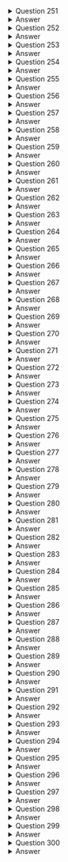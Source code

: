 <details>
  <summary>Question 251</summary>

An Amazon EC2 instance is located in a private subnet in a new VPC. This subnet does not have outbound internet access, but the EC2 instance needs the ability to download monthly security updates from an outside vendor. What should a solutions architect do to meet these requirements?

- [ ] A. Create an internet gateway, and attach it to the VPC. Configure the private subnet route table to use the internet gateway as the default route.
- [ ] B. Create a NAT gateway, and place it in a public subnet. Configure the private subnet route table to use the NAT gateway as the default route.
- [ ] C. Create a NAT instance, and place it in the same subnet where the EC2 instance is located. Configure the private subnet route table to use the NAT instance as the default route.
- [ ] D. Create an internet gateway, and attach it to the VPC. Create a NAT instance, and place it in the same subnet where the EC2 instance is located. Configure the private subnet route table to use the internet gateway as the default route.
   
</details>

<details>
  <summary>Answer</summary>

- [ ] B. Create a NAT gateway, and place it in a public subnet. Configure the private subnet route table to use the NAT gateway as the default route.
   
Why these are the correct answers:

B. Create a NAT gateway, and place it in a public subnet. Configure the private subnet route table to use the NAT gateway as the default route.

- [ ] A NAT gateway in a public subnet allows instances in private subnets to access the internet.
- [ ] The private subnet's route table directs outbound traffic to the NAT gateway.
- [ ] This solution enables the EC2 instance to download updates securely.
   
<hr> Why are the other answers wrong? <hr>

- [ ] A. An internet gateway allows public subnets to access the internet, but not private subnets.
- [ ] C. A NAT instance requires more management than a NAT gateway. Placing it in the same subnet is incorrect.
- [ ] D. Combining an internet gateway and a NAT instance is unnecessary and incorrect.

Therefore, Option B is the correct solution.

</details>
<details>
  <summary>Question 252</summary>

A solutions architect needs to design a system to store client case files. The files are core company assets and are important. The number of files will grow over time. The files must be simultaneously accessible from multiple application servers that run on Amazon EC2 instances. The solution must have built-in redundancy. Which solution meets these requirements?

- [ ] A. Amazon Elastic File System (Amazon EFS)
- [ ] B. Amazon Elastic Block Store (Amazon EBS)
- [ ] C. Amazon S3 Glacier Deep Archive
- [ ] D. AWS Backup
   
</details>

<details>
  <summary>Answer</summary>

- [ ] A. Amazon Elastic File System (Amazon EFS)
   
Why these are the correct answers:

A. Amazon Elastic File System (Amazon EFS)

- [ ] Amazon EFS provides scalable file storage for use with EC2 instances.
- [ ] It supports concurrent access from multiple EC2 instances.
- [ ] EFS is designed with built-in redundancy and scalability.
   
<hr> Why are the other answers wrong? <hr>

- [ ] B. Amazon EBS is block storage and can only be attached to a single EC2 instance at a time.
- [ ] C. Amazon S3 Glacier Deep Archive is for long-term archival, not concurrent access.
- [ ] D. AWS Backup is for backup and recovery, not for providing shared file storage.

Therefore, Option A is the correct solution.

</details>

<details>
  <summary>Question 253</summary>

A solutions architect has created two IAM policies: Policy1 and Policy2. Both policies are attached to an IAM group.

![image](https://github.com/user-attachments/assets/33793b35-856c-4f09-be2a-7c4df3846bb2)

A cloud engineer is added as an IAM user to the IAM group. Which action will the cloud engineer be able to perform?

- [ ] A. Deleting IAM users
- [ ] B. Deleting directories
- [ ] C. Deleting Amazon EC2 instances
- [ ] D. Deleting logs from Amazon CloudWatch Logs
   
</details>

<details>
  <summary>Answer</summary>

- [ ] C. Deleting Amazon EC2 instances
   
Why these are the correct answers:

C. Deleting Amazon EC2 instances

- [ ] Policy 1 allows all EC2 actions.
- [ ] Policy 2 denies "ds:Delete\*" actions.
- [ ] Deny statements override allow statements, but the cloud engineer is still allowed to delete EC2 instances.

<hr> Why are the other answers wrong? <hr>

- [ ] A. The engineer can't delete IAM users because it's not in Policy 1.
- [ ] B. "ds:Delete\*" denies deleting directories.
- [ ] D. "logs:Get\*" and "logs:Describe\*" do not allow deleting logs.

Therefore, Option C is the correct answer.

</details>

<details>
  <summary>Question 254</summary>

A company is reviewing a recent migration of a three-tier application to a VPC. The security team discovers that the principle of least privilege is not being applied to Amazon EC2 security group ingress and egress rules between the application tiers. What should a solutions architect do to correct this issue?

- [ ] A. Create security group rules using the instance ID as the source or destination.
- [ ] B. Create security group rules using the security group ID as the source or destination.
- [ ] C. Create security group rules using the VPC CIDR blocks as the source or destination.
- [ ] D. Create security group rules using the subnet CIDR blocks as the source or destination.
   
</details>

<details>
  <summary>Answer</summary>

- [ ] B. Create security group rules using the security group ID as the source or destination.
   
Why these are the correct answers:

B. Create security group rules using the security group ID as the source or destination.

- [ ] Security groups can reference other security groups, applying least privilege.
- [ ] This allows traffic only from instances in the specified security group.
   
<hr> Why are the other answers wrong? <hr>

- [ ] A. Instance IDs are dynamic and not practical for security group rules.
- [ ] C. VPC CIDR blocks are too broad and violate least privilege.
- [ ] D. Subnet CIDR blocks are also too broad for tier-level security.

Therefore, Option B is the correct solution.

</details>
<details>
  <summary>Question 255</summary>

A company has an ecommerce checkout workflow that writes an order to a database and calls a service to process the payment. Users are experiencing timeouts during the checkout process. When users resubmit the checkout form, multiple unique orders are created for the same desired transaction. How should a solutions architect refactor this workflow to prevent the creation of multiple orders?

- [ ] A. Configure the web application to send an order message to Amazon Kinesis Data Firehose. Set the payment service to retrieve the message from Kinesis Data Firehose and process the order.
- [ ] B. Create a rule in AWS CloudTrail to invoke an AWS Lambda function based on the logged application path request. Use Lambda to query the database, call the payment service, and pass in the order information.
- [ ] C. Store the order in the database. Send a message that includes the order number to Amazon Simple Notification Service (Amazon SNS). Set the payment service to poll Amazon SNS, retrieve the message, and process the order.
- [ ] D. Store the order in the database. Send a message that includes the order number to an Amazon Simple Queue Service (Amazon SQS) FIFO queue. Set the payment service to retrieve the message and process the order. Delete the message from the queue.
   
</details>

<details>
  <summary>Answer</summary>

- [ ] D. Store the order in the database. Send a message that includes the order number to an Amazon Simple Queue Service (Amazon SQS) FIFO queue. Set the payment service to retrieve the message and process the order. Delete the message from the queue.
   
Why these are the correct answers:

D. Store the order in the database. Send a message that includes the order number to an Amazon Simple Queue Service (Amazon SQS) FIFO queue. Set the payment service to retrieve the message and process the order. Delete the message from the queue.

- [ ] SQS FIFO queues ensure messages are processed exactly once and in order.
- [ ] This prevents duplicate order creation by processing each order only once.
   
<hr> Why are the other answers wrong? <hr>

- [ ] A. Kinesis Data Firehose is for streaming data to destinations, not for ensuring single processing.
- [ ] B. CloudTrail is for API call logging, not for workflow management.
- [ ] C. SNS is for pub/sub, not for ensuring single processing of messages.

Therefore, Option D is the correct solution.

</details>
<details>
  <summary>Question 256</summary>

A solutions architect is implementing a document review application using an Amazon S3 bucket for storage. The solution must prevent accidental deletion of the documents and ensure that all versions of the documents are available. Users must be able to download, modify, and upload documents. Which combination of actions should be taken to meet these requirements? (Choose two.)

- [ ] A. Enable a read-only bucket ACL.
- [ ] B. Enable versioning on the bucket.
- [ ] C. Attach an IAM policy to the bucket.
- [ ] D. Enable MFA Delete on the bucket.
- [ ] E. Encrypt the bucket using AWS KMS.
   
</details>

<details>
  <summary>Answer</summary>

- [ ] B. Enable versioning on the bucket.
- [ ] D. Enable MFA Delete on the bucket.
   
Why these are the correct answers:

B. Enable versioning on the bucket.

- [ ] Versioning keeps multiple versions of an object, preventing data loss from overwrites or deletions.
   
D. Enable MFA Delete on the bucket.

- [ ] MFA Delete requires multi-factor authentication for deletion, preventing accidental deletes.
   
<hr> Why are the other answers wrong? <hr>

- [ ] A. Read-only ACL prevents users from modifying and uploading documents.
- [ ] C. IAM policies control access but do not prevent accidental deletion.
- [ ] E. Encryption secures data but does not prevent deletion.

Therefore, options B and D are the correct solutions.

</details>
<details>
  <summary>Question 257</summary>

A company is building a solution that will report Amazon EC2 Auto Scaling events across all the applications in an AWS account. The company needs to use a serverless solution to store the EC2 Auto Scaling status data in Amazon S3. The company then will use the data in Amazon S3 to provide near-real-time updates in a dashboard. The solution must not affect the speed of EC2 instance launches. How should the company move the data to Amazon S3 to meet these requirements?

- [ ] A. Use an Amazon CloudWatch metric stream to send the EC2 Auto Scaling status data to Amazon Kinesis Data Firehose. Store the data in Amazon S3.
- [ ] B. Launch an Amazon EMR cluster to collect the EC2 Auto Scaling status data and send the data to Amazon Kinesis Data Firehose. Store the data in Amazon S3.
- [ ] C. Create an Amazon EventBridge rule to invoke an AWS Lambda function on a schedule. Configure the Lambda function to send the EC2 Auto Scaling status data directly to Amazon S3.
- [ ] D. Use a bootstrap script during the launch of an EC2 instance to install Amazon Kinesis Agent. Configure Kinesis Agent to collect the EC2 Auto Scaling status data and send the data to Amazon Kinesis Data Firehose. Store the data in Amazon S3.
   
</details>

<details>
  <summary>Answer</summary>

- [ ] A. Use an Amazon CloudWatch metric stream to send the EC2 Auto Scaling status data to Amazon Kinesis Data Firehose. Store the data in Amazon S3.
   
Why these are the correct answers:

A. Use an Amazon CloudWatch metric stream to send the EC2 Auto Scaling status data to Amazon Kinesis Data Firehose. Store the data in Amazon S3.

- [ ] CloudWatch metric streams send data in near-real-time without affecting EC2 instance launches.
- [ ] Kinesis Data Firehose efficiently delivers data to S3.
- [ ] This is a serverless solution.
   
<hr> Why are the other answers wrong? <hr>

- [ ] B. Launching an EMR cluster is not serverless and adds overhead.
- [ ] C. Lambda on a schedule is not real-time.
- [ ] D. Bootstrap scripts add overhead to EC2 launches.

Therefore, Option A is the correct solution.

</details>
<details>
  <summary>Question 258</summary>

A company has an application that places hundreds of .csv files into an Amazon S3 bucket every hour. The files are 1 GB in size. Each time a file is uploaded, the company needs to convert the file to Apache Parquet format and place the output file into an S3 bucket. Which solution will meet these requirements with the LEAST operational overhead?

- [ ] A. Create an AWS Lambda function to download the .csv files, convert the files to Parquet format, and place the output files in an S3 bucket. Invoke the Lambda function for each S3 PUT event.
- [ ] B. Create an Apache Spark job to read the .csv files, convert the files to Parquet format, and place the output files in an S3 bucket. Create an AWS Lambda function for each S3 PUT event to invoke the Spark job.
- [ ] C. Create an AWS Glue table and an AWS Glue crawler for the S3 bucket where the application places the .csv files. Schedule an AWS Lambda function to periodically use Amazon Athena to query the AWS Glue table, convert the query results into Parquet format, and place the output files into an S3 bucket.
- [ ] D. Create an AWS Glue extract, transform, and load (ETL) job to convert the .csv files to Parquet format and place the output files into an S3 bucket. Create an AWS Lambda function for each S3 PUT event to invoke the ETL job.
   
</details>

<details>
  <summary>Answer</summary>

- [ ] D. Create an AWS Glue extract, transform, and load (ETL) job to convert the .csv files to Parquet format and place the output files into an S3 bucket. Create an AWS Lambda function for each S3 PUT event to invoke the ETL job.
   
Why these are the correct answers:

D. Create an AWS Glue extract, transform, and load (ETL) job to convert the .csv files to Parquet format and place the output files into an S3 bucket. Create an AWS Lambda function for each S3 PUT event to invoke the ETL job.

- [ ] AWS Glue ETL jobs are designed for data transformation.
- [ ] Lambda functions can trigger the ETL job on S3 PUT events.
- [ ] This solution is efficient and managed.
   
<hr> Why are the other answers wrong? <hr>

- [ ] A. Lambda functions may have limitations with large files and complex transformations.
- [ ] B. Spark jobs require more setup and management.
- [ ] C. Athena is for querying, not efficient for ETL.

Therefore, Option D is the correct solution.

</details>
<details>
  <summary>Question 259</summary>

A company is implementing new data retention policies for all databases that run on Amazon RDS DB instances. The company must retain daily backups for a minimum period of 2 years. The backups must be consistent and restorable. Which solution should a solutions architect recommend to meet these requirements?

- [ ] A. Create a backup vault in AWS Backup to retain RDS backups. Create a new backup plan with a daily schedule and an expiration period of 2 years after creation. Assign the RDS DB instances to the backup plan.
- [ ] B. Configure a backup window for the RDS DB instances for daily snapshots. Assign a snapshot retention policy of 2 years to each RDS DB instance. Use Amazon Data Lifecycle Manager (Amazon DLM) to schedule snapshot deletions.
- [ ] C. Configure database transaction logs to be automatically backed up to Amazon CloudWatch Logs with an expiration period of 2 years.
- [ ] D. Configure an AWS Database Migration Service (AWS DMS) replication task. Deploy a replication instance, and configure a change data capture (CDC) task to stream database changes to Amazon S3 as the target. Configure S3 Lifecycle policies to delete the snapshots after 2 years.
   
</details>

<details>
  <summary>Answer</summary>

- [ ] A. Create a backup vault in AWS Backup to retain RDS backups. Create a new backup plan with a daily schedule and an expiration period of 2 years after creation. Assign the RDS DB instances to the backup plan.
   
Why these are the correct answers:

A. Create a backup vault in AWS Backup to retain RDS backups. Create a new backup plan with a daily schedule and an expiration period of 2 years after creation. Assign the RDS DB instances to the backup plan.

- [ ] AWS Backup centrally manages backups.
- [ ] Backup plans automate backup schedules and retention.
- [ ] This solution meets the requirements for consistent and restorable backups.
   
<hr> Why are the other answers wrong? <hr>

- [ ] B. RDS snapshots are point-in-time and not as flexible as AWS Backup. DLM is for EBS volumes, not RDS.
- [ ] C. CloudWatch Logs are for log data, not database backups.
- [ ] D. DMS is for database migration, not backups.

Therefore, Option A is the correct solution.

</details>
<details>
  <summary>Question 260</summary>

A company's compliance team needs to move its file shares to AWS. The shares run on a Windows Server SMB file share. A self-managed on-premises Active Directory controls access to the files and folders. The company wants to use Amazon FSx for Windows File Server as part of the solution. The company must ensure that the on-premises Active Directory groups restrict access to the FSx for Windows File Server SMB compliance shares, folders, and files after the move to AWS. The company has created an FSx for Windows File Server file system. Which solution will meet these requirements?

- [ ] A. Create an Active Directory Connector to connect to the Active Directory. Map the Active Directory groups to IAM groups to restrict access.
- [ ] B. Assign a tag with a Restrict tag key and a Compliance tag value. Map the Active Directory groups to IAM groups to restrict access.
- [ ] C. Create an IAM service-linked role that is linked directly to FSx for Windows File Server to restrict access.
- [ ] D. Join the file system to the Active Directory to restrict access.
   
</details>

<details>
  <summary>Answer</summary>

- [ ] D. Join the file system to the Active Directory to restrict access.
   
Why these are the correct answers:

D. Join the file system to the Active Directory to restrict access.

- [ ] Joining the file system to the Active Directory preserves existing permissions.
- [ ] This allows on-premises Active Directory groups to control access.
   
<hr> Why are the other answers wrong? <hr>

- [ ] A. AD Connector connects to AD but doesn't directly enforce permissions. Mapping to IAM groups is incorrect.
- [ ] B. Tags are for metadata, not access control. Mapping to IAM groups is incorrect.
- [ ] C. IAM service-linked roles are for AWS services to access other AWS services, not for Active Directory permissions.

Therefore, Option D is the correct solution.

</details>

<details>
  <summary>Question 261</summary>

A company recently announced the deployment of its retail website to a global audience. The website runs on multiple Amazon EC2 instances behind an Elastic Load Balancer. The instances run in an Auto Scaling group across multiple Availability Zones. The company wants to provide its customers with different versions of content based on the devices that the customers use to access the website. Which combination of actions should a solutions architect take to meet these requirements? (Choose two.)

- [ ] A. Configure Amazon CloudFront to cache multiple versions of the content.
- [ ] B. Configure a host header in a Network Load Balancer to forward traffic to different instances.
- [ ] C. Configure a Lambda@Edge function to send specific objects to users based on the User-Agent header.
- [ ] D. Configure AWS Global Accelerator. Forward requests to a Network Load Balancer (NLB). Configure the NLB to set up host-based routing to different EC2 instances.
- [ ] E. Configure AWS Global Accelerator. Forward requests to a Network Load Balancer (NLB). Configure the NLB to set up path-based routing to different EC2 instances.
   
</details>

<details>
  <summary>Answer</summary>

- [ ] A. Configure Amazon CloudFront to cache multiple versions of the content.
- [ ] C. Configure a Lambda@Edge function to send specific objects to users based on the User-Agent header.
   
Why these are the correct answers:

A. Configure Amazon CloudFront to cache multiple versions of the content.

- [ ] CloudFront can cache different versions of content.
   
C. Configure a Lambda@Edge function to send specific objects to users based on the User-Agent header.

- [ ] Lambda@Edge allows customization of content delivery based on headers like User-Agent.
   
<hr> Why are the other answers wrong? <hr>

- [ ] B. Network Load Balancers do not support host headers.
- [ ] D. Global Accelerator is for performance, not content versioning. NLBs don't support host-based routing.
- [ ] E. Global Accelerator is for performance, not content versioning. NLBs don't support path-based routing.

Therefore, options A and C are correct.

</details>
<details>
  <summary>Question 262</summary>

A company plans to use Amazon ElastiCache for its multi-tier web application. A solutions architect creates a Cache VPC for the ElastiCache cluster and an App VPC for the application's Amazon EC2 instances. Both VPCs are in the us-east-1 Region.

The solutions architect must implement a solution to provide the application's EC2 instances with access to the ElastiCache cluster. Which solution will meet these requirements MOST cost-effectively?

- [ ] A. Create a peering connection between the VPCs. Add a route table entry for the peering connection in both VPCs. Configure an inbound rule for the ElastiCache cluster's security group to allow inbound connection from the application's security group.
- [ ] B. Create a Transit VPC. Update the VPC route tables in the Cache VPC and the App VPC to route traffic through the Transit VPC. Configure an inbound rule for the ElastiCache cluster's security group to allow inbound connection from the application's security group.
- [ ] C. Create a peering connection between the VPCs. Add a route table entry for the peering connection in both VPCs. Configure an inbound rule for the peering connection's security group to allow inbound connection from the application's security group.
- [ ] D. Create a Transit VPC. Update the VPC route tables in the Cache VPC and the App VPC to route traffic through the Transit VPC. Configure an inbound rule for the Transit VPC's security group to allow inbound connection from the application's security group.
   
</details>

<details>
  <summary>Answer</summary>

- [ ] A. Create a peering connection between the VPCs. Add a route table entry for the peering connection in both VPCs. Configure an inbound rule for the ElastiCache cluster's security group to allow inbound connection from the application's security group.
   
Why these are the correct answers:

A. Create a peering connection between the VPCs. Add a route table entry for the peering connection in both VPCs. Configure an inbound rule for the ElastiCache cluster's security group to allow inbound connection from the application's security group.

- [ ] VPC peering is the simplest and most cost-effective way to connect two VPCs.
- [ ] Route table entries enable traffic flow.
- [ ] Security groups control access to ElastiCache.
   
<hr> Why are the other answers wrong? <hr>

- [ ] B. Transit VPC is more complex and expensive for only two VPCs.
- [ ] C. Security groups of ElastiCache, not peering, control access to ElastiCache.
- [ ] D. Transit VPC is more complex and expensive than peering.

Therefore, Option A is the correct solution.

</details>
<details>
  <summary>Question 263</summary>

A company is building an application that consists of several microservices. The company has decided to use container technologies to deploy its software on AWS. The company needs a solution that minimizes the amount of ongoing effort for maintenance and scaling. The company cannot manage additional infrastructure. Which combination of actions should a solutions architect take to meet these requirements? (Choose two.)

- [ ] A. Deploy an Amazon Elastic Container Service (Amazon ECS) cluster.
- [ ] B. Deploy the Kubernetes control plane on Amazon EC2 instances that span multiple Availability Zones.
- [ ] C. Deploy an Amazon Elastic Container Service (Amazon ECS) service with an Amazon EC2 launch type. Specify a desired task number level of greater than or equal to 2.
- [ ] D. Deploy an Amazon Elastic Container Service (Amazon ECS) service with a Fargate launch type. Specify a desired task number level of greater than or equal to 2.
- [ ] E. Deploy Kubernetes worker nodes on Amazon EC2 instances that span multiple Availability Zones. Create a deployment that specifies two or more replicas for each microservice.
   
</details>

<details>
  <summary>Answer</summary>

- [ ] A. Deploy an Amazon Elastic Container Service (Amazon ECS) cluster.
- [ ] D. Deploy an Amazon Elastic Container Service (Amazon ECS) service with a Fargate launch type. Specify a desired task number level of greater than or equal to 2.
   
Why these are the correct answers:

A. Deploy an Amazon Elastic Container Service (Amazon ECS) cluster.

- [ ] ECS is a managed container orchestration service.
   
D. Deploy an Amazon Elastic Container Service (Amazon ECS) service with a Fargate launch type. Specify a desired task number level of greater than or equal to 2.

- [ ] Fargate removes the need to manage underlying infrastructure.
- [ ] Specifying at least two tasks ensures high availability.
   
<hr> Why are the other answers wrong? <hr>

- [ ] B. Managing the Kubernetes control plane adds operational overhead.
- [ ] C. EC2 launch type requires managing EC2 instances.
- [ ] E. Managing Kubernetes worker nodes adds operational overhead.

Therefore, options A and D are correct.

</details>
<details>
  <summary>Question 264</summary>

A company has a web application hosted over 10 Amazon EC2 instances with traffic directed by Amazon Route 53. The company occasionally experiences a timeout error when attempting to browse the application. The networking team finds that some DNS queries return IP addresses of unhealthy instances, resulting in the timeout error. What should a solutions architect implement to overcome these timeout errors?

- [ ] A. Create a Route 53 simple routing policy record for each EC2 instance. Associate a health check with each record.
- [ ] B. Create a Route 53 failover routing policy record for each EC2 instance. Associate a health check with each record.
- [ ] C. Create an Amazon CloudFront distribution with EC2 instances as its origin. Associate a health check with the EC2 instances.
- [ ] D. Create an Application Load Balancer (ALB) with a health check in front of the EC2 instances. Route to the ALB from Route 53.
   
</details>

<details>
  <summary>Answer</summary>

- [ ] D. Create an Application Load Balancer (ALB) with a health check in front of the EC2 instances. Route to the ALB from Route 53.
   
Why these are the correct answers:

D. Create an Application Load Balancer (ALB) with a health check in front of the EC2 instances. Route to the ALB from Route 53.

- [ ] ALB health checks ensure traffic is routed only to healthy instances.
- [ ] Route 53 directs traffic to the ALB.
   
<hr> Why are the other answers wrong? <hr>

- [ ] A. Simple routing does not provide health checks.
- [ ] B. Failover routing is for disaster recovery, not load balancing.
- [ ] C. CloudFront is for caching, not load balancing with health checks.

Therefore, Option D is the correct solution.

</details>
<details>
  <summary>Question 265</summary>

A solutions architect needs to design a highly available application consisting of web, application, and database tiers. HTTPS content delivery should be as close to the edge as possible, with the least delivery time. Which solution meets these requirements and is MOST secure?

- [ ] A. Configure a public Application Load Balancer (ALB) with multiple redundant Amazon EC2 instances in public subnets. Configure Amazon CloudFront to deliver HTTPS content using the public ALB as the origin.
- [ ] B. Configure a public Application Load Balancer with multiple redundant Amazon EC2 instances in private subnets. Configure Amazon CloudFront to deliver HTTPS content using the EC2 instances as the origin.
- [ ] C. Configure a public Application Load Balancer (ALB) with multiple redundant Amazon EC2 instances in private subnets. Configure Amazon CloudFront to deliver HTTPS content using the public ALB as the origin.
- [ ] D. Configure a public Application Load Balancer with multiple redundant Amazon EC2 instances in public subnets. Configure Amazon CloudFront to deliver HTTPS content using the EC2 instances as the origin.
   
</details>

<details>
  <summary>Answer</summary>

- [ ] C. Configure a public Application Load Balancer (ALB) with multiple redundant Amazon EC2 instances in private subnets. Configure Amazon CloudFront to deliver HTTPS content using the public ALB as the origin.
   
Why these are the correct answers:

C. Configure a public Application Load Balancer (ALB) with multiple redundant Amazon EC2 instances in private subnets. Configure Amazon CloudFront to deliver HTTPS content using the public ALB as the origin.

- [ ] CloudFront delivers content close to users (edge locations).
- [ ] ALB distributes traffic to EC2 instances.
- [ ] Private subnets secure EC2 instances.
   
<hr> Why are the other answers wrong? <hr>

- [ ] A. EC2 instances in public subnets are less secure.
- [ ] B. CloudFront needs a public endpoint like an ALB, not EC2 instances directly. EC2 instances in private subnets can't be directly accessed from the internet.
- [ ] D. EC2 instances in public subnets are less secure, and CloudFront needs a public endpoint.

Therefore, Option C is the correct solution.

</details>
<details>
  <summary>Question 266</summary>

A company has a popular gaming platform running on AWS. The application is sensitive to latency because latency can impact the user experience and introduce unfair advantages to some players. The application is deployed in every AWS Region. It runs on Amazon EC2 instances that are part of Auto Scaling groups configured behind Application Load Balancers (ALBs). A solutions architect needs to implement a mechanism to monitor the health of the application and redirect traffic to healthy endpoints. Which solution meets these requirements?

- [ ] A. Configure an accelerator in AWS Global Accelerator. Add a listener for the port that the application listens on, and attach it to a Regional endpoint in each Region. Add the ALB as the endpoint.
- [ ] B. Create an Amazon CloudFront distribution and specify the ALB as the origin server. Configure the cache behavior to use origin cache headers. Use AWS Lambda functions to optimize the traffic.
- [ ] C. Create an Amazon CloudFront distribution and specify Amazon S3 as the origin server. Configure the cache behavior to use origin cache headers. Use AWS Lambda functions to optimize the traffic.
- [ ] D. Configure an Amazon DynamoDB database to serve as the data store for the application. Create a DynamoDB Accelerator (DAX) cluster to act as the in-memory cache for DynamoDB hosting the application data.
   
</details>

<details>
  <summary>Answer</summary>

- [ ] A. Configure an accelerator in AWS Global Accelerator. Add a listener for the port that the application listens on, and attach it to a Regional endpoint in each Region. Add the ALB as the endpoint.
   
Why these are the correct answers:

A. Configure an accelerator in AWS Global Accelerator. Add a listener for the port that the application listens on, and attach it to a Regional endpoint in each Region. Add the ALB as the endpoint.

- [ ] Global Accelerator improves performance by routing traffic to the nearest healthy endpoint.
- [ ] It monitors application health and redirects traffic away from unhealthy endpoints.
   
<hr> Why are the other answers wrong? <hr>

- [ ] B. CloudFront is for caching content, not for real-time traffic routing based on health.
- [ ] C. CloudFront with S3 is for static content, not dynamic application traffic.
- [ ] D. DynamoDB and DAX are for database performance, not application health and traffic routing.

Therefore, Option A is the correct solution.

</details>
<details>
  <summary>Question 267</summary>

A company has one million users that use its mobile app. The company must analyze the data usage in near-real time. The company also must encrypt the data in near-real time and must store the data in a centralized location in Apache Parquet format for further processing. Which solution will meet these requirements with the LEAST operational overhead?

- [ ] A. Create an Amazon Kinesis data stream to store the data in Amazon S3. Create an Amazon Kinesis Data Analytics application to analyze the data. Invoke an AWS Lambda function to send the data to the Kinesis Data Analytics application.
- [ ] B. Create an Amazon Kinesis data stream to store the data in Amazon S3. Create an Amazon EMR cluster to analyze the data. Invoke an AWS Lambda function to send the data to the EMR cluster.
- [ ] C. Create an Amazon Kinesis Data Firehose delivery stream to store the data in Amazon S3. Create an Amazon EMR cluster to analyze the data.
- [ ] D. Create an Amazon Kinesis Data Firehose delivery stream to store the data in Amazon S3. Create an Amazon Kinesis Data Analytics application to analyze the data.
   
</details>

<details>
  <summary>Answer</summary>

- [ ] D. Create an Amazon Kinesis Data Firehose delivery stream to store the data in Amazon S3. Create an Amazon Kinesis Data Analytics application to analyze the data.
   
Why these are the correct answers:

D. Create an Amazon Kinesis Data Firehose delivery stream to store the data in Amazon S3. Create an Amazon Kinesis Data Analytics application to analyze the data.

- [ ] Kinesis Data Firehose can deliver data to S3 and convert it to Parquet.
- [ ] Kinesis Data Analytics can analyze data in near-real time.
- [ ] This is a managed solution with minimal overhead.
   
<hr> Why are the other answers wrong? <hr>

- [ ] A. Kinesis Data Streams and Lambda add complexity.
- [ ] B. EMR clusters add operational overhead.
- [ ] C. EMR clusters add operational overhead.

Therefore, Option D is the correct solution.

</details>
<details>
  <summary>Question 268</summary>

A gaming company has a web application that displays scores. The application runs on Amazon EC2 instances behind an Application Load Balancer. The application stores data in an Amazon RDS for MySQL database. Users are starting to experience long delays and interruptions that are caused by database read performance. The company wants to improve the user experience while minimizing changes to the application's architecture. What should a solutions architect do to meet these requirements?

- [ ] A. Use Amazon ElastiCache in front of the database.
- [ ] B. Use RDS Proxy between the application and the database.
- [ ] C. Migrate the application from EC2 instances to AWS Lambda.
- [ ] D. Migrate the database from Amazon RDS for MySQL to Amazon DynamoDB.
   
</details>

<details>
  <summary>Answer</summary>

- [ ] A. Use Amazon ElastiCache in front of the database.
   
Why these are the correct answers:

A. Use Amazon ElastiCache in front of the database.

- [ ] ElastiCache can cache frequently read data, reducing database load.
- [ ] This improves read performance with minimal changes to the application.
   
<hr> Why are the other answers wrong? <hr>

- [ ] B. RDS Proxy is for connection management, not caching.
- [ ] C. Migrating to Lambda requires significant application changes.
- [ ] D. Migrating to DynamoDB requires significant application changes.

Therefore, Option A is the correct solution.

</details>
<details>
  <summary>Question 269</summary>

An ecommerce company has noticed performance degradation of its Amazon RDS based web application. The performance degradation is attributed to an increase in the number of read-only SQL queries triggered by business analysts. A solutions architect needs to solve the problem with minimal changes to the existing web application. What should the solutions architect recommend?

- [ ] A. Export the data to Amazon DynamoDB and have the business analysts run their queries.
- [ ] B. Load the data into Amazon ElastiCache and have the business analysts run their queries.
- [ ] C. Create a read replica of the primary database and have the business analysts run their queries.
- [ ] D. Copy the data into an Amazon Redshift cluster and have the business analysts run their queries.
   
</details>

<details>
  <summary>Answer</summary>

- [ ] C. Create a read replica of the primary database and have the business analysts run their queries.
   
Why these are the correct answers:

C. Create a read replica of the primary database and have the business analysts run their queries.

- [ ] Read replicas offload read queries from the primary database.
- [ ] This improves performance with minimal application changes.
   
<hr> Why are the other answers wrong? <hr>

- [ ] A. DynamoDB is not suitable for complex SQL queries.
- [ ] B. ElastiCache is for caching, not for running analytical queries.
- [ ] D. Redshift is for data warehousing and is overkill for simple read queries.

Therefore, Option C is the correct solution.

</details>

<details>
  <summary>Question 270</summary>

A company is using a centralized AWS account to store log data in various Amazon S3 buckets. A solutions architect needs to ensure that the data is encrypted at rest before the data is uploaded to the S3 buckets. The data also must be encrypted in transit.

Which solution meets these requirements?

- [ ] A. Use client-side encryption to encrypt the data that is being uploaded to the S3 buckets.
- [ ] B. Use server-side encryption to encrypt the data that is being uploaded to the S3 buckets.
- [ ] C. Create bucket policies that require the use of server-side encryption with S3 managed encryption keys (SSE-S3) for S3 uploads.
- [ ] D. Enable the security option to encrypt the S3 buckets through the use of a default AWS Key Management Service (AWS KMS) key.

</details>

<details>
  <summary>Answer</summary>

- [ ] A. Use client-side encryption to encrypt the data that is being uploaded to the S3 buckets.

Why these are the correct answers:

A. Use client-side encryption to encrypt the data that is being uploaded to the S3 buckets.

- [ ] Client-side encryption ensures that data is encrypted before it is sent to S3, thus meeting both at-rest and in-transit encryption requirements.
- [ ] The data is encrypted on the client before it leaves the client's environment, providing end-to-end encryption control.

<hr> Why are the other answers wrong? <hr>

- [ ] B. Server-side encryption only encrypts the data at rest in the S3 bucket, not during transit from the client to S3.
- [ ] C. Bucket policies enforcing server-side encryption also only address encryption at rest, not in transit.
- [ ] D. Enabling bucket encryption with a KMS key is a form of server-side encryption and does not encrypt the data before it is transmitted to S3.

Therefore, client-side encryption is necessary to fulfill both encryption requirements.
</details>

<details>
  <summary>Question 271</summary>

A solutions architect observes that a nightly batch processing job is automatically scaled up for 1 hour before the desired Amazon EC2 capacity is reached. The peak capacity is the 'same every night and the batch jobs always start at 1 AM. The solutions architect needs to find a cost-effective solution that will allow for the desired EC2 capacity to be reached quickly and allow the Auto Scaling group to scale down after the batch jobs are complete.

What should the solutions architect do to meet these requirements?

- [ ] A. Increase the minimum capacity for the Auto Scaling group.
- [ ] B. Increase the maximum capacity for the Auto Scaling group.
- [ ] C. Configure scheduled scaling to scale up to the desired compute level.
- [ ] D. Change the scaling policy to add more EC2 instances during each scaling operation.

</details>

<details>
  <summary>Answer</summary>

- [ ] C. Configure scheduled scaling to scale up to the desired compute level.

Why these are the correct answers:

C. Configure scheduled scaling to scale up to the desired compute level.

- [ ] Scheduled scaling is the most appropriate solution because the peak capacity is consistent and the start time is known.
- [ ] It allows the Auto Scaling group to reach the desired capacity precisely at the required time (1 AM) and can be configured to scale down afterward, optimizing costs.

<hr> Why are the other answers wrong? <hr>

- [ ] A. Increasing the minimum capacity keeps those instances running continuously, which is not cost-effective since the extra capacity is only needed for a short period each night.
- [ ] B. Increasing the maximum capacity only allows Auto Scaling to scale up to that limit if triggered by a metric, but it doesn't ensure the scaling occurs at the specific time needed.
- [ ] D. Changing the scaling policy affects how Auto Scaling reacts to metrics, not when it scales. It doesn't provide the precise timing control required.

Therefore, scheduled scaling is the best choice for predictable, time-based scaling requirements.
</details>

<details>
  <summary>Question 272</summary>

A company serves a dynamic website from a fleet of Amazon EC2 instances behind an Application Load Balancer (ALB). The website needs to support multiple languages to serve customers around the world. The website's architecture is running in the us-west-1 Region and is exhibiting high request latency for users that are located in other parts of the world. The website needs to serve requests quickly and efficiently regardless of a user's location. However, the company does not want to recreate the existing architecture across multiple Regions.

What should a solutions architect do to meet these requirements?

- [ ] A. Replace the existing architecture with a website that is served from an Amazon S3 bucket. Configure an Amazon CloudFront distribution with the S3 bucket as the origin. Set the cache behavior settings to cache based on the Accept-Language request header.
- [ ] B. Configure an Amazon CloudFront distribution with the ALB as the origin. Set the cache behavior settings to cache based on the Accept-Language request header.
- [ ] C. Create an Amazon API Gateway API that is integrated with the ALB. Configure the API to use the HTTP integration type. Set up an API Gateway stage to enable the API cache based on the Accept-Language request header.
- [ ] D. Launch an EC2 instance in each additional Region and configure NGINX to act as a cache server for that Region. Put all the EC2 instances and the ALB behind an Amazon Route 53 record set with a geolocation routing policy.

</details>

<details>
  <summary>Answer</summary>

- [ ] B. Configure an Amazon CloudFront distribution with the ALB as the origin. Set the cache behavior settings to cache based on the Accept-Language request header.

Why these are the correct answers:

B. Configure an Amazon CloudFront distribution with the ALB as the origin. Set the cache behavior settings to cache based on the Accept-Language request header.

- [ ] Amazon CloudFront can cache content close to users globally, reducing latency.
- [ ] Configuring CloudFront to cache based on the Accept-Language header allows it to serve different language versions of the site.
- [ ] This approach avoids the complexity and cost of replicating the entire architecture in multiple Regions.

<hr> Why are the other answers wrong? <hr>

- [ ] A. Serving a dynamic website entirely from S3 is generally not feasible, and this option doesn't leverage the existing ALB and EC2 infrastructure.
- [ ] C. API Gateway is not designed for caching full web pages. While it can cache API responses, it's not the right tool for this scenario.
- [ ] D. Launching EC2 instances in each Region is complex and costly. It also involves managing infrastructure in multiple locations, which the company wants to avoid.

Therefore, using CloudFront with language-based caching is the most efficient and cost-effective solution.
</details>

<details>
  <summary>Question 273</summary>

A rapidly growing ecommerce company is running its workloads in a single AWS Region. A solutions architect must create a disaster recovery (DR) strategy that includes a different AWS Region. The company wants its database to be up to date in the DR Region with the least possible latency. The remaining infrastructure in the DR Region needs to run at reduced capacity and must be able to scale up if necessary.

Which solution will meet these requirements with the LOWEST recovery time objective (RTO)?

- [ ] A. Use an Amazon Aurora global database with a pilot light deployment.
- [ ] B. Use an Amazon Aurora global database with a warm standby deployment.
- [ ] C. Use an Amazon RDS Multi-AZ DB instance with a pilot light deployment.
- [ ] D. Use an Amazon RDS Multi-AZ DB instance with a warm standby deployment.

</details>

<details>
  <summary>Answer</summary>

- [ ] B. Use an Amazon Aurora global database with a warm standby deployment.

Why these are the correct answers:

B. Use an Amazon Aurora global database with a warm standby deployment.

- [ ]   An Aurora global database provides the lowest RTO because it maintains a fully operational standby database in the DR Region.
- [ ]   A warm standby setup minimizes data loss and recovery time, as the database is already running and synchronized.

<hr> Why are the other answers wrong? <hr>

- [ ]   A. A pilot light deployment requires starting up infrastructure in the DR Region, increasing the RTO.
- [ ]   C and D. RDS Multi-AZ primarily focuses on high availability within a single Region. While it improves resilience, it doesn't offer the same low RTO as an Aurora global database for cross-region DR.

Therefore, an Aurora global database with a warm standby is the optimal solution for minimizing RTO in a cross-region DR scenario.
</details>

<details>
  <summary>Question 274</summary>

A company runs an application on Amazon EC2 instances. The company needs to implement a disaster recovery (DR) solution for the application. The DR solution needs to have a recovery time objective (RTO) of less than 4 hours. The DR solution also needs to use the fewest possible AWS resources during normal operations.

Which solution will meet these requirements in the MOST operationally efficient way?

- [ ] A. Create Amazon Machine Images (AMIs) to back up the EC2 instances. Copy the AMIs to a secondary AWS Region. Automate infrastructure deployment in the secondary Region by using AWS Lambda and custom scripts.
- [ ] B. Create Amazon Machine Images (AMIs) to back up the EC2 instances. Copy the AMIs to a secondary AWS Region. Automate infrastructure deployment in the secondary Region by using AWS CloudFormation.
- [ ] C. Launch EC2 instances in a secondary AWS Region. Keep the EC2 instances in the secondary Region active at all times.
- [ ] D. Launch EC2 instances in a secondary Availability Zone. Keep the EC2 instances in the secondary Availability Zone active at all times.

</details>

<details>
  <summary>Answer</summary>

- [ ] B. Create Amazon Machine Images (AMIs) to back up the EC2 instances. Copy the AMIs to a secondary AWS Region. Automate infrastructure deployment in the secondary Region by using AWS CloudFormation.

Why these are the correct answers:

B. Create Amazon Machine Images (AMIs) to back up the EC2 instances. Copy the AMIs to a secondary AWS Region. Automate infrastructure deployment in the secondary Region by using AWS CloudFormation.

- [ ]   This approach minimizes resource usage during normal operations since the infrastructure in the DR Region is only provisioned when needed.
- [ ]   CloudFormation enables the automation of infrastructure deployment, which is more operationally efficient than using Lambda and custom scripts.
- [ ]   Using AMIs allows for quick recovery of EC2 instances in the DR Region, helping to meet the RTO.

<hr> Why are the other answers wrong? <hr>

- [ ]   A. While using Lambda and custom scripts can automate deployment, it is less efficient and harder to maintain than using CloudFormation.
- [ ]   C. Launching and maintaining active EC2 instances in a secondary Region consumes more resources and increases costs during normal operations.
- [ ]   D. Using a secondary Availability Zone, not a secondary Region, does not constitute a full DR solution and does not protect against regional outages.

Therefore, using AMIs with CloudFormation provides the most operationally efficient DR solution that meets the requirements.
</details>

<details>
  <summary>Question 275</summary>

A company runs an internal browser-based application. The application runs on Amazon EC2 instances behind an Application Load Balancer. The instances run in an Amazon EC2 Auto Scaling group across multiple Availability Zones. The Auto Scaling group scales up to 20 instances during work hours, but scales down to 2 instances overnight. Staff are complaining that the application is very slow when the day begins, although it runs well by mid-morning.

How should the scaling be changed to address the staff complaints and keep costs to a minimum?

- [ ] A. Implement a scheduled action that sets the desired capacity to 20 shortly before the office opens.
- [ ] B. Implement a step scaling action triggered at a lower CPU threshold, and decrease the cooldown period.
- [ ] C. Implement a target tracking action triggered at a lower CPU threshold, and decrease the cooldown period.
- [ ] D. Implement a scheduled action that sets the minimum and maximum capacity to 20 shortly before the office opens.

</details>

<details>
  <summary>Answer</summary>

- [ ] C. Implement a target tracking action triggered at a lower CPU threshold, and decrease the cooldown period.

Why these are the correct answers:

C. Implement a target tracking action triggered at a lower CPU threshold, and decrease the cooldown period.

- [ ]   Target tracking scaling adjusts the number of instances to maintain a specific metric (e.g., CPU utilization) at a desired level, providing a balance between responsiveness and cost.
- [ ]   Setting a lower CPU threshold ensures that the Auto Scaling group starts adding instances earlier, addressing the slow performance at the beginning of the day.
- [ ]   Decreasing the cooldown period allows the Auto Scaling group to respond more quickly to changes in demand.

<hr> Why are the other answers wrong? <hr>

- [ ]   A. Scheduled actions are based on time, not actual load. They might not be responsive enough to handle variations in user activity. Setting the desired capacity alone does not guarantee a smooth scaling process.
- [ ]   B. Step scaling adjusts capacity in fixed increments, which can lead to over- [ ] or under-provisioning. It is less flexible than target tracking.
- [ ]   D. Setting the minimum and maximum capacity to 20 would eliminate scaling and result in high costs overnight, which contradicts the requirement to minimize costs.

Therefore, target tracking with an appropriate threshold and cooldown period is the most suitable solution.
</details>

<details>
  <summary>Question 276</summary>

A company has a multi-tier application deployed on several Amazon EC2 instances in an Auto Scaling group. An Amazon RDS for Oracle instance is the application' s data layer that uses Oracle-specific PL/SQL functions. Traffic to the application has been steadily increasing. This is causing the EC2 instances to become overloaded and the RDS instance to run out of storage. The Auto Scaling group does not have any scaling metrics and defines the minimum healthy instance count only. The company predicts that traffic will continue to increase at a steady but unpredictable rate before leveling off.

What should a solutions architect do to ensure the system can automatically scale for the increased traffic? (Choose two.)

- [ ] A. Configure storage Auto Scaling on the RDS for Oracle instance.
- [ ] B. Migrate the database to Amazon Aurora to use Auto Scaling storage.
- [ ] C. Configure an alarm on the RDS for Oracle instance for low free storage space.
- [ ] D. Configure the Auto Scaling group to use the average CPU as the scaling metric.
- [ ] E. Configure the Auto Scaling group to use the average free memory as the scaling metric.

</details>

<details>
  <summary>Answer</summary>

- [ ] A. Configure storage Auto Scaling on the RDS for Oracle instance.
- [ ] D. Configure the Auto Scaling group to use the average CPU as the scaling metric.

Why these are the correct answers:

A. Configure storage Auto Scaling on the RDS for Oracle instance.

- [ ]   Storage Auto Scaling for RDS allows the database to automatically increase storage capacity in response to growth, preventing it from running out of space.

D. Configure the Auto Scaling group to use the average CPU as the scaling metric.

- [ ]   Using CPU utilization as a scaling metric ensures that the Auto Scaling group adds or removes EC2 instances based on the application's processing load, maintaining performance.

<hr> Why are the other answers wrong? <hr>

- [ ]   B. Migrating to Aurora is a significant change and is not necessary to address scaling. It is also more complex than simply enabling storage Auto Scaling.
- [ ]   C. Configuring an alarm only notifies about low storage but does not automatically scale it.
- [ ]   E. While memory can be a factor, CPU is generally a more direct indicator of application load for scaling web applications.

Therefore, enabling storage Auto Scaling for RDS and using CPU as the scaling metric are the most appropriate actions.
</details>

<details>
  <summary>Question 277</summary>

A company provides an online service for posting video content and transcoding it for use by any mobile platform. The application architecture uses Amazon Elastic File System (Amazon EFS) Standard to collect and store the videos so that multiple Amazon EC2 Linux instances can access the video content for processing. As the popularity of the service has grown over time, the storage costs have become too expensive.

Which storage solution is MOST cost-effective?

- [ ] A. Use AWS Storage Gateway for files to store and process the video content.
- [ ] B. Use AWS Storage Gateway for volumes to store and process the video content.
- [ ] C. Use Amazon EFS for storing the video content. Once processing is complete, transfer the files to Amazon Elastic Block Store (Amazon EBS).
- [ ] D. Use Amazon S3 for storing the video content. Move the files temporarily over to an Amazon Elastic Block Store (Amazon EBS) volume attached to the server for processing.

</details>

<details>
  <summary>Answer</summary>

- [ ] D. Use Amazon S3 for storing the video content. Move the files temporarily over to an Amazon Elastic Block Store (Amazon EBS) volume attached to the server for processing.

Why these are the correct answers:

D. Use Amazon S3 for storing the video content. Move the files temporarily over to an Amazon Elastic Block Store (Amazon EBS) volume attached to the server for processing.

- [ ]   Amazon S3 is significantly cheaper for storing large amounts of video data compared to Amazon EFS.
- [ ]   Using EBS for temporary processing allows for the necessary performance while keeping long-term storage costs low.

<hr> Why are the other answers wrong? <hr>

- [ ]   A and B. AWS Storage Gateway is used to integrate on-premises storage with AWS and is not cost-effective for this cloud-native use case.
- [ ]   C. While transferring files from EFS to EBS can reduce costs compared to using EFS exclusively, it does not provide the same cost savings as using S3 for storage.

Therefore, using S3 for storage and EBS for processing is the most cost-effective solution.
</details>

<details>
  <summary>Question 278</summary>

A company wants to create an application to store employee data in a hierarchical structured relationship. The company needs a minimum-latency response to high-traffic queries for the employee data and must protect any sensitive data. The company also needs to receive monthly email messages if any financial information is present in the employee data.

Which combination of steps should a solutions architect take to meet these requirements? (Choose two.)

- [ ] A. Use Amazon Redshift to store the employee data in hierarchies. Unload the data to Amazon S3 every month.
- [ ] B. Use Amazon DynamoDB to store the employee data in hierarchies. Export the data to Amazon S3 every month.
- [ ] C. Configure Amazon Macie for the AWS account. Integrate Macie with Amazon EventBridge to send monthly events to AWS Lambda.
- [ ] D. Use Amazon Athena to analyze the employee data in Amazon S3. Integrate Athena with Amazon QuickSight to publish analysis dashboards and share the dashboards with users.
- [ ] E. Configure Amazon Macie for the AWS account. Integrate Macie with Amazon EventBridge to send monthly notifications through an Amazon Simple Notification Service (Amazon SNS) subscription.

</details>

<details>
  <summary>Answer</summary>

- [ ] B. Use Amazon DynamoDB to store the employee data in hierarchies. Export the data to Amazon S3 every month.
- [ ] E. Configure Amazon Macie for the AWS account. Integrate Macie with Amazon EventBridge to send monthly notifications through an Amazon Simple Notification Service (Amazon SNS) subscription.

Why these are the correct answers:

B. Use Amazon DynamoDB to store the employee data in hierarchies. Export the data to Amazon S3 every month.

- [ ]   DynamoDB provides low-latency, high-throughput access, which meets the requirement for minimum-latency response to high-traffic queries.
- [ ]   While DynamoDB is not inherently designed for hierarchical data, it can be modeled using techniques like adjacency lists or materialized paths.
- [ ]   Exporting data to S3 supports long-term storage and analysis.

E. Configure Amazon Macie for the AWS account. Integrate Macie with Amazon EventBridge to send monthly notifications through an Amazon Simple Notification Service (Amazon SNS) subscription.

- [ ]   Amazon Macie can identify sensitive data, such as financial information.
- [ ]   Integrating Macie with EventBridge and SNS enables automated notifications when sensitive data is detected.

<hr> Why are the other answers wrong? <hr>

- [ ]   A. Amazon Redshift is a data warehouse service, not optimized for low-latency, high-traffic queries. It's better suited for analytics.
- [ ]   C. While Macie can integrate with Lambda, sending events to Lambda for monthly analysis is less direct than using SNS for notifications. Lambda is better for processing, not just forwarding notifications.
- [ ]   D. Athena is for querying data in S3, not for storing and providing low-latency access to frequently queried data. QuickSight is for visualization, not data storage or sensitive data detection.

Therefore, DynamoDB for data storage and Macie with SNS for sensitive data detection are the most appropriate choices.
</details>

<details>
  <summary>Question 279</summary>

A company has an application that is backed by an Amazon DynamoDB table. The company's compliance requirements specify that database backups must be taken every month, must be available for 6 months, and must be retained for 7 years.

Which solution will meet these requirements?

- [ ] A. Create an AWS Backup plan to back up the DynamoDB table on the first day of each month. Specify a lifecycle policy that transitions the backup to cold storage after 6 months. Set the retention period for each backup to 7 years.
- [ ] B. Create a DynamoDB on-demand backup of the DynamoDB table on the first day of each month. Transition the backup to Amazon S3 Glacier Flexible Retrieval after 6 months. Create an S3 Lifecycle policy to delete backups that are older than 7 years.
- [ ] C. Use the AWS SDK to develop a script that creates an on-demand backup of the DynamoDB table. Set up an Amazon EventBridge rule that runs the script on the first day of each month. Create a second script that will run on the second day of each month to transition DynamoDB backups that are older than 6 months to cold storage and to delete backups that are older than 7 years.
- [ ] D. Use the AWS CLI to create an on-demand backup of the DynamoDB table. Set up an Amazon EventBridge rule that runs the command on the first day of each month with a cron expression. Specify in the command to transition the backups to cold storage after 6 months and to delete the backups after 7 years.

</details>

<details>
  <summary>Answer</summary>

- [ ] A. Create an AWS Backup plan to back up the DynamoDB table on the first day of each month. Specify a lifecycle policy that transitions the backup to cold storage after 6 months. Set the retention period for each backup to 7 years.

Why these are the correct answers:

A. Create an AWS Backup plan to back up the DynamoDB table on the first day of each month. Specify a lifecycle policy that transitions the backup to cold storage after 6 months. Set the retention period for each backup to 7 years.

- [ ]   AWS Backup is designed to centralize and automate backups across AWS services, including DynamoDB.
- [ ]   It allows setting backup schedules and retention policies, including transitioning backups to cold storage.
- [ ]   This solution meets all the requirements within a single service, simplifying management.

<hr> Why are the other answers wrong? <hr>

- [ ]   B. DynamoDB backups cannot be directly transitioned to S3 Glacier. This option involves managing backups and lifecycle policies across multiple services, which is more complex.
- [ ]   C. Using custom scripts and EventBridge rules adds complexity and maintenance overhead compared to using AWS Backup. It also requires managing separate scripts for backup and lifecycle management.
- [ ]   D. Similar to Option C, using the AWS CLI and EventBridge with cron expressions increases complexity. It also lacks the integrated lifecycle management of AWS Backup.

Therefore, AWS Backup provides the most straightforward and efficient solution for meeting the backup and retention requirements.
</details>

<details>
  <summary>Question 280</summary>

A company is using Amazon CloudFront with its website. The company has enabled logging on the CloudFront distribution, and logs are saved in one of the company's Amazon S3 buckets. The company needs to perform advanced analyses on the logs and build visualizations.

What should a solutions architect do to meet these requirements?

- [ ] A. Use standard SQL queries in Amazon Athena to analyze the CloudFront logs in the S3 bucket. Visualize the results with AWS Glue.
- [ ] B. Use standard SQL queries in Amazon Athena to analyze the CloudFront logs in the S3 bucket. Visualize the results with Amazon QuickSight.
- [ ] C. Use standard SQL queries in Amazon DynamoDB to analyze the CloudFront logs in the S3 bucket. Visualize the results with AWS Glue.
- [ ] D. Use standard SQL queries in Amazon DynamoDB to analyze the CloudFront logs in the S3 bucket. Visualize the results with Amazon QuickSight.

</details>

<details>
  <summary>Answer</summary>

- [ ] B. Use standard SQL queries in Amazon Athena to analyze the CloudFront logs in the S3 bucket. Visualize the results with Amazon QuickSight.

Why these are the correct answers:

B. Use standard SQL queries in Amazon Athena to analyze the CloudFront logs in the S3 bucket. Visualize the results with Amazon QuickSight.

- [ ]   Amazon Athena allows querying data directly in S3 using SQL, which is ideal for analyzing CloudFront logs.
- [ ]   Amazon QuickSight is a business intelligence service that can create visualizations and dashboards from the query results.

<hr> Why are the other answers wrong? <hr>

- [ ]   A. AWS Glue is primarily an ETL (Extract, Transform, Load) service, not a visualization tool. While it can process data, it's not the best choice for creating dashboards.
- [ ]   C and D. Amazon DynamoDB is a NoSQL database and not suitable for running SQL queries on CloudFront logs stored in S3. It is designed for different use cases.

Therefore, Athena for analysis and QuickSight for visualization provide the most appropriate solution.
</details>

<details>
  <summary>Question 281</summary>

A company runs a fleet of web servers using an Amazon RDS for PostgreSQL DB instance. After a routine compliance check, the company sets a standard that requires a recovery point objective (RPO) of less than 1 second for all its production databases.

Which solution meets these requirements?

- [ ] A. Enable a Multi-AZ deployment for the DB instance.
- [ ] B. Enable auto scaling for the DB instance in one Availability Zone.
- [ ] C. Configure the DB instance in one Availability Zone, and create multiple read replicas in a separate Availability Zone.
- [ ] D. Configure the DB instance in one Availability Zone, and configure AWS Database Migration Service (AWS DMS) change data capture (CDC) tasks.

</details>

<details>
  <summary>Answer</summary>

- [ ] A. Enable a Multi-AZ deployment for the DB instance.

Why these are the correct answers:

A. Enable a Multi-AZ deployment for the DB instance.

- [ ]   Multi-AZ deployments in Amazon RDS provide a synchronous replication to a standby instance in another Availability Zone.
- [ ]   This minimizes data loss in the event of a failure, supporting a very low RPO (close to zero).

<hr> Why are the other answers wrong? <hr>

- [ ]   B. Auto Scaling for RDS adjusts compute capacity, not data replication, and does not help with RPO.
- [ ]   C. Read replicas are for scaling read operations and involve asynchronous replication, which cannot meet a sub-second RPO.
- [ ]   D. DMS CDC is also for asynchronous replication and migration, not for providing the near-zero RPO required.

Therefore, Multi-AZ deployments are essential for meeting a very strict RPO requirement.
</details>

<details>
  <summary>Question 282</summary>

A company runs a web application that is deployed on Amazon EC2 instances in the private subnet of a VPC. An Application Load Balancer (ALB) that extends across the public subnets directs web traffic to the EC2 instances. The company wants to implement new security measures to restrict inbound traffic from the ALB to the EC2 instances while preventing access from any other source inside or outside the private subnet of the EC2 instances.

Which solution will meet these requirements?

- [ ] A. Configure a route in a route table to direct traffic from the internet to the private IP addresses of the EC2 instances.
- [ ] B. Configure the security group for the EC2 instances to only allow traffic that comes from the security group for the ALB.
- [ ] C. Move the EC2 instances into the public subnet. Give the EC2 instances a set of Elastic IP addresses.
- [ ] D. Configure the security group for the ALB to allow any TCP traffic on any port.

</details>

<details>
  <summary>Answer</summary>

- [ ] B. Configure the security group for the EC2 instances to only allow traffic that comes from the security group for the ALB.

Why these are the correct answers:

B. Configure the security group for the EC2 instances to only allow traffic that comes from the security group for the ALB.

- [ ]   Security groups act as a virtual firewall for EC2 instances.
- [ ]   By allowing traffic only from the ALB's security group, you ensure that only the ALB can access the EC2 instances, and no other traffic is permitted.

<hr> Why are the other answers wrong? <hr>

- [ ]   A. Modifying route tables to allow direct internet traffic to private subnets is a security risk and defeats the purpose of having private subnets.
- [ ]   C. Moving EC2 instances to public subnets exposes them to the internet, which is insecure. Elastic IP addresses are for public IP addresses.
- [ ]   D. Configuring the ALB's security group to allow all traffic is overly permissive and does not restrict access to the EC2 instances.

Therefore, using security groups to restrict traffic is the most secure and appropriate solution.
</details>

<details>
  <summary>Question 283</summary>

A research company runs experiments that are powered by a simulation application and a visualization application. The simulation application runs on Linux and outputs intermediate data to an NFS share every 5 minutes. The visualization application is a Windows desktop application that displays the simulation output and requires an SMB file system. The company maintains two synchronized file systems. This strategy is causing data duplication and inefficient resource usage. The company needs to migrate the applications to AWS without making code changes to either application.

Which solution will meet these requirements?

- [ ] A. Migrate both applications to AWS Lambda. Create an Amazon S3 bucket to exchange data between the applications.
- [ ] B. Migrate both applications to Amazon Elastic Container Service (Amazon ECS). Configure Amazon FSx File Gateway for storage.
- [ ] C. Migrate the simulation application to Linux Amazon EC2 instances. Migrate the visualization application to Windows EC2 instances. Configure Amazon Simple Queue Service (Amazon SQS) to exchange data between the applications.
- [ ] D. Migrate the simulation application to Linux Amazon EC2 instances. Migrate the visualization application to Windows EC2 instances. Configure Amazon FSx for NetApp ONTAP for storage.

</details>

<details>
  <summary>Answer</summary>

- [ ] D. Migrate the simulation application to Linux Amazon EC2 instances. Migrate the visualization application to Windows EC2 instances. Configure Amazon FSx for NetApp ONTAP for storage.

Why these are the correct answers:

D. Migrate the simulation application to Linux Amazon EC2 instances. Migrate the visualization application to Windows EC2 instances. Configure Amazon FSx for NetApp ONTAP for storage.

- [ ]   Migrating the applications to EC2 instances allows them to run without code changes, preserving their existing functionality.
- [ ]   Amazon FSx for NetApp ONTAP supports both NFS and SMB, providing a single file system that both applications can use.
- [ ]   This eliminates data duplication and inefficient resource usage.

<hr> Why are the other answers wrong? <hr>

- [ ]   A. Lambda is not suitable for applications that require persistent file storage and continuous processing like these.
- [ ]   B. ECS is for containerized applications, and while it can use file storage, it doesn't directly address the NFS/SMB compatibility requirement without code changes.
- [ ]   C. SQS is a message queuing service, not a file system. It cannot replace the need for shared file storage.

Therefore, using EC2 instances and FSx for NetApp ONTAP is the most appropriate solution.
</details>

<details>
  <summary>Question 284</summary>

As part of budget planning, management wants a report of AWS billed items listed by user. The data will be used to create department budgets. A solutions architect needs to determine the most efficient way to obtain this report information.

Which solution meets these requirements?

- [ ] A. Run a query with Amazon Athena to generate the report.
- [ ] B. Create a report in Cost Explorer and download the report.
- [ ] C. Access the bill details from the billing dashboard and download the bill.
- [ ] D. Modify a cost budget in AWS Budgets to alert with Amazon Simple Email Service (Amazon SES).

</details>

<details>
  <summary>Answer</summary>

- [ ] B. Create a report in Cost Explorer and download the report.

Why these are the correct answers:

B. Create a report in Cost Explorer and download the report.

- [ ]   AWS Cost Explorer is a tool that enables you to visualize, understand, and manage your AWS costs and usage over time.
- [ ]   It allows filtering and grouping costs by various dimensions, including users (if you have cost allocation tags set up), and can generate detailed reports.

<hr> Why are the other answers wrong? <hr>

- [ ]   A. While Athena can query cost and usage data, it requires more setup and SQL knowledge compared to using Cost Explorer's built-in reporting features.
- [ ]   C. Downloading the bill from the billing dashboard provides overall costs but does not offer the same level of granularity for reporting costs by user.
- [ ]   D. AWS Budgets is for setting cost budgets and receiving alerts, not for generating detailed cost reports.

Therefore, Cost Explorer is the most efficient and user-friendly way to obtain the required report.
</details>

<details>
  <summary>Question 285</summary>

A company has a static website that is hosted on Amazon S3. The company wants to add a contact form to its webpage. The contact form will have dynamic server-side components for users to input their name, email address, phone number, and user message. The company anticipates that there will be fewer than 100 site visits each month.

Which solution will meet these requirements MOST cost-effectively?

- [ ] A. Host a dynamic contact form page in Amazon Elastic Container Service (Amazon ECS). Set up Amazon Simple Email Service (Amazon SES) to connect to any third-party email provider.
- [ ] B. Create an Amazon API Gateway endpoint with an AWS Lambda backend that makes a call to Amazon Simple Email Service (Amazon SES).
- [ ] C. Convert the static webpage to dynamic by deploying Amazon Lightsail. Use client-side scripting to build the contact form. Integrate the form with Amazon WorkMail.
- [ ] D. Create a t2.micro Amazon EC2 instance. Deploy a LAMP (Linux, Apache, MySQL, PHP/Perl/Python) stack to host the webpage. Use client-side scripting to build the contact form. Integrate the form with Amazon WorkMail.

</details>

<details>
  <summary>Answer</summary>

- [ ] B. Create an Amazon API Gateway endpoint with an AWS Lambda backend that makes a call to Amazon Simple Email Service (Amazon SES).

Why these are the correct answers:

B. Create an Amazon API Gateway endpoint with an AWS Lambda backend that makes a call to Amazon Simple Email Service (Amazon SES).

- [ ]   API Gateway and Lambda are serverless and cost-effective for low traffic, as you only pay for usage.
- [ ]   Lambda can process form data and use SES to send emails, providing the required dynamic functionality.

<hr> Why are the other answers wrong? <hr>

- [ ]   A. ECS is for containerized applications and is too resource-intensive and costly for a simple contact form.
- [ ]   C. Lightsail provides virtual private servers and is more expensive than serverless options for low traffic. Client-side scripting cannot handle server-side processing for sending emails.
- [ ]   D. An EC2 instance requires constant running and incurs costs even when idle, making it inefficient for low traffic. A LAMP stack is also complex for this simple requirement.

Therefore, API Gateway and Lambda offer the most cost-effective solution.
</details>

<details>
  <summary>Question 286</summary>

A company has a static website that is hosted on Amazon CloudFront in front of Amazon S3. The static website uses a database backend. The company notices that the website does not reflect updates that have been made in the website's Git repository. The company checks the continuous integration and continuous delivery $(Cl/CD)$ pipeline between the Git repository and Amazon S3. The company verifies that the webhooks are configured properly and that the CI/CD pipeline is sending messages that indicate successful deployments. A solutions architect needs to implement a solution that displays the updates on the website.

Which solution will meet these requirements?

- [ ] A. Add an Application Load Balancer.
- [ ] B. Add Amazon ElastiCache for Redis or Memcached to the database layer of the web application.
- [ ] C. Invalidate the CloudFront cache.
- [ ] D. Use AWS Certificate Manager (ACM) to validate the website's SSL certificate.

</details>

<details>
  <summary>Answer</summary>

- [ ] C. Invalidate the CloudFront cache.

Why these are the correct answers:

C. Invalidate the CloudFront cache.

- [ ]   CloudFront caches content to reduce latency and improve performance.
- [ ]   When updates are made, CloudFront may continue to serve the old content from its cache.
- [ ]   Invalidating the cache forces CloudFront to retrieve the latest content from the origin (S3), ensuring that users see the updates.

<hr> Why are the other answers wrong? <hr>

- [ ]   A. An Application Load Balancer is used to distribute traffic to EC2 instances, not to refresh cached content in CloudFront.
- [ ]   B. ElastiCache is a caching service for databases, not for updating static website content in CloudFront.
- [ ]   D. AWS Certificate Manager is for managing SSL certificates, not for content updates.

Therefore, invalidating the CloudFront cache is the correct solution to display website updates.
</details>

<details>
  <summary>Question 287</summary>

A company wants to migrate a Windows-based application from on premises to the AWS Cloud. The application has three tiers: an application tier, a business tier, and a database tier with Microsoft SQL Server. The company wants to use specific features of SQL Server such as native backups and Data Quality Services. The company also needs to share files for processing between the tiers.

How should a solutions architect design the architecture to meet these requirements?

- [ ] A. Host all three tiers on Amazon EC2 instances. Use Amazon FSx File Gateway for file sharing between the tiers.
- [ ] B. Host all three tiers on Amazon EC2 instances. Use Amazon FSx for Windows File Server for file sharing between the tiers.
- [ ] C. Host the application tier and the business tier on Amazon EC2 instances. Host the database tier on Amazon RDS. Use Amazon Elastic File System (Amazon EFS) for file sharing between the tiers.
- [ ] D. Host the application tier and the business tier on Amazon EC2 instances. Host the database tier on Amazon RDS. Use a Provisioned IOPS SSD (io2) Amazon Elastic Block Store (Amazon EBS) volume for file sharing between the tiers.

</details>

<details>
  <summary>Answer</summary>

- [ ] B. Host all three tiers on Amazon EC2 instances. Use Amazon FSx for Windows File Server for file sharing between the tiers.

Why these are the correct answers:

B. Host all three tiers on Amazon EC2 instances. Use Amazon FSx for Windows File Server for file sharing between the tiers.

- [ ]   Hosting all tiers on EC2 instances allows the use of specific SQL Server features like native backups and Data Quality Services.
- [ ]   Amazon FSx for Windows File Server provides a fully managed Windows file server in the cloud, compatible with the application's file-sharing needs.

<hr> Why are the other answers wrong? <hr>

- [ ]   A. FSx File Gateway is for integrating on-premises file shares with AWS, not for sharing files between tiers within AWS.
- [ ]   C. Amazon RDS for SQL Server is a managed database service, which may not support all SQL Server features. EFS is a Linux file system and not ideal for Windows-based applications.
- [ ]   D. While EBS volumes can be used for storage, they are block storage and not designed for file sharing between multiple EC2 instances like FSx for Windows File Server.

Therefore, hosting all tiers on EC2 and using FSx for Windows File Server is the most suitable solution.
</details>

<details>
  <summary>Question 288</summary>

A company is migrating a Linux-based web server group to AWS. The web servers must access files in a shared file store for some content. The company must not make any changes to the application.

What should a solutions architect do to meet these requirements?

- [ ] A. Create an Amazon S3 Standard bucket with access to the web servers.
- [ ] B. Configure an Amazon CloudFront distribution with an Amazon S3 bucket as the origin.
- [ ] C. Create an Amazon Elastic File System (Amazon EFS) file system. Mount the EFS file system on all web servers.
- [ ] D. Configure a General Purpose SSD (gp3) Amazon Elastic Block Store (Amazon EBS) volume. Mount the EBS volume to all web servers.

</details>

<details>
  <summary>Answer</summary>

- [ ] C. Create an Amazon Elastic File System (Amazon EFS) file system. Mount the EFS file system on all web servers.

Why these are the correct answers:

C. Create an Amazon Elastic File System (Amazon EFS) file system. Mount the EFS file system on all web servers.

- [ ]   Amazon EFS provides a shared file system that can be mounted by multiple EC2 instances.
- [ ]   It supports Linux file permissions and semantics, allowing the application to access files without modification.

<hr> Why are the other answers wrong? <hr>

- [ ]   A. Amazon S3 is object storage, not a file system, and requires application changes to access files.
- [ ]   B. CloudFront is a content delivery network (CDN) and not suitable for shared file storage.
- [ ]   D. EBS volumes are block storage and can only be attached to a single EC2 instance at a time, requiring application changes to share files.

Therefore, EFS is the appropriate solution for shared file storage without application changes.
</details>

<details>
  <summary>Question 289</summary>

A company has an AWS Lambda function that needs read access to an Amazon S3 bucket that is located in the same AWS account.

Which solution will meet these requirements in the MOST secure manner?

- [ ] A. Apply an S3 bucket policy that grants read access to the S3 bucket.
- [ ] B. Apply an IAM role to the Lambda function. Apply an IAM policy to the role to grant read access to the S3 bucket.
- [ ] C. Embed an access key and a secret key in the Lambda function's code to grant the required IAM permissions for read access to the S3 bucket.
- [ ] D. Apply an IAM role to the Lambda function. Apply an IAM policy to the role to grant read access to all S3 buckets in the account.

</details>

<details>
  <summary>Answer</summary>

- [ ] B. Apply an IAM role to the Lambda function. Apply an IAM policy to the role to grant read access to the S3 bucket.

Why these are the correct answers:

B. Apply an IAM role to the Lambda function. Apply an IAM policy to the role to grant read access to the S3 bucket.

- [ ]   IAM roles provide secure permissions to AWS resources.
- [ ]   Granting the Lambda function an IAM role with specific permissions to the S3 bucket follows the principle of least privilege.

<hr> Why are the other answers wrong? <hr>

- [ ]   A. Bucket policies grant access to anyone who can invoke the Lambda function, which is less secure.
- [ ]   C. Embedding access keys and secret keys in code is highly insecure and a major security risk.
- [ ]   D. Granting access to all S3 buckets violates the principle of least privilege.

Therefore, using an IAM role with specific permissions is the most secure method.
</details>

<details>
  <summary>Question 290</summary>

A company hosts a web application on multiple Amazon EC2 instances. The EC2 instances are in an Auto Scaling group that scales in response to user demand. The company wants to optimize cost savings without making a long-term commitment.

Which EC2 instance purchasing option should a solutions architect recommend to meet these requirements?

- [ ] A. Dedicated Instances only
- [ ] B. On-Demand Instances only
- [ ] C. A mix of On-Demand Instances and Spot Instances
- [ ] D. A mix of On-Demand Instances and Reserved Instances

</details>

<details>
  <summary>Answer</summary>

- [ ] C. A mix of On-Demand Instances and Spot Instances

Why these are the correct answers:

C. A mix of On-Demand Instances and Spot Instances

- [ ]   On-Demand Instances provide flexibility and are suitable for ensuring that the application is always available.
- [ ]   Spot Instances offer significant cost savings but can be interrupted, making them suitable for non-critical or fault-tolerant workloads within the Auto Scaling group.
- [ ]   This combination optimizes cost while maintaining availability.

<hr> Why are the other answers wrong? <hr>

- [ ]   A. Dedicated Instances are the most expensive and do not offer cost savings.
- [ ]   B. On-Demand Instances alone do not provide the cost optimization that Spot Instances offer.
- [ ]   D. Reserved Instances require a long-term commitment, which the company wants to avoid.

Therefore, a mix of On-Demand and Spot Instances is the best option for cost savings without long-term commitment.
</details>

<details>
  <summary>Question 291</summary>

A media company uses Amazon CloudFront for its publicly available streaming video content. The company wants to secure the video content that is hosted in Amazon S3 by controlling who has access. Some of the company's users are using a custom HTTP client that does not support cookies. Some of the company's users are unable to change the hardcoded URLs that they are using for access.

Which services or methods will meet these requirements with the LEAST impact to the users? (Choose two.)

- [ ] A. Signed cookies
- [ ] B. Signed URLs
- [ ] C. AWS AppSync
- [ ] D. JSON Web Token (JWT)
- [ ] E. AWS Secrets Manager

</details>

<details>
  <summary>Answer</summary>

- [ ] A. Signed cookies
- [ ] B. Signed URLs

Why these are the correct answers:

A. Signed cookies

- [ ]   Signed cookies allow control over access to multiple restricted files, which is useful for streaming video content.
- [ ]   They can be used with custom HTTP clients that support cookies.

B. Signed URLs

- [ ]   Signed URLs provide access to individual files for a limited time.
- [ ]   They can be used even if users cannot change hardcoded URLs, as the URLs can be pre-signed.

<hr> Why are the other answers wrong? <hr>

- [ ]   C. AWS AppSync is a GraphQL service for real-time data, not designed for controlling access to S3 content.
- [ ]   D. JWTs are for authentication and authorization within applications, not directly for controlling access to S3 URLs.
- [ ]   E. AWS Secrets Manager is for managing secrets like passwords, not for controlling content access.

Therefore, Signed Cookies and Signed URLs are the most suitable options.
</details>

<details>
  <summary>Question 292</summary>

A company is preparing a new data platform that will ingest real-time streaming data from multiple sources. The company needs to transform the data before writing the data to Amazon S3. The company needs the ability to use SQL to query the transformed data.

Which solutions will meet these requirements? (Choose two.)

- [ ] A. Use Amazon Kinesis Data Streams to stream the data. Use Amazon Kinesis Data Analytics to transform the data. Use Amazon Kinesis Data Firehose to write the data to Amazon S3. Use Amazon Athena to query the transformed data from Amazon S3.
- [ ] B. Use Amazon Managed Streaming for Apache Kafka (Amazon MSK) to stream the data. Use AWS Glue to transform the data and to write the data to Amazon S3. Use Amazon Athena to query the transformed data from Amazon S3.
- [ ] C. Use AWS Database Migration Service (AWS DMS) to ingest the data. Use Amazon EMR to transform the data and to write the data to Amazon S3. Use Amazon Athena to query the transformed data from Amazon S3.
- [ ] D. Use Amazon Managed Streaming for Apache Kafka (Amazon MSK) to stream the data. Use Amazon Kinesis Data Analytics to transform the data and to write the data to Amazon S3. Use the Amazon RDS query editor to query the transformed data from Amazon S3.
- [ ] E. Use Amazon Kinesis Data Streams to stream the data. Use AWS Glue to transform the data. Use Amazon Kinesis Data Firehose to write the data to Amazon S3. Use the Amazon RDS query editor to query the transformed data from Amazon S3.

</details>

<details>
  <summary>Answer</summary>

- [ ] A. Use Amazon Kinesis Data Streams to stream the data. Use Amazon Kinesis Data Analytics to transform the data. Use Amazon Kinesis Data Firehose to write the data to Amazon S3. Use Amazon Athena to query the transformed data from Amazon S3.
- [ ] B. Use Amazon Managed Streaming for Apache Kafka (Amazon MSK) to stream the data. Use AWS Glue to transform the data and to write the data to Amazon S3. Use Amazon Athena to query the transformed data from Amazon S3.

Why these are the correct answers:

A. Use Amazon Kinesis Data Streams to stream the data. Use Amazon Kinesis Data Analytics to transform the data. Use Amazon Kinesis Data Firehose to write the data to Amazon S3. Use Amazon Athena to query the transformed data from Amazon S3.

- [ ]   Kinesis Data Streams captures real-time data.
- [ ]   Kinesis Data Analytics transforms the data using SQL.
- [ ]   Kinesis Data Firehose delivers the transformed data to S3.
- [ ]   Athena allows querying the data in S3 with SQL.

B. Use Amazon Managed Streaming for Apache Kafka (Amazon MSK) to stream the data. Use AWS Glue to transform the data and to write the data to Amazon S3. Use Amazon Athena to query the transformed data from Amazon S3.

- [ ]   MSK is an alternative for streaming data.
- [ ]   AWS Glue can perform ETL (Extract, Transform, Load) operations to transform and write data to S3.
- [ ]   Athena again is used to query the data in S3.

<hr> Why are the other answers wrong? <hr>

- [ ]   C. DMS is for database migration, not for real-time streaming. EMR is for big data processing, which is more complex than needed for simple transformations.
- [ ]   D and E. RDS query editor is for querying relational databases, not data in S3.

Therefore, options A and B provide viable solutions for streaming, transforming, storing, and querying data.
</details>

<details>
  <summary>Question 293</summary>

A company has an on-premises volume backup solution that has reached its end of life. The company wants to use AWS as part of a new backup solution and wants to maintain local access to all the data while it is backed up on AWS. The company wants to ensure that the data backed up on AWS is automatically and securely transferred.

Which solution meets these requirements?

- [ ] A. Use AWS Snowball to migrate data out of the on-premises solution to Amazon S3. Configure on-premises systems to mount the Snowball S3 endpoint to provide local access to the data.
- [ ] B. Use AWS Snowball Edge to migrate data out of the on-premises solution to Amazon S3. Use the Snowball Edge file interface to provide on-premises systems with local access to the data.
- [ ] C. Use AWS Storage Gateway and configure a cached volume gateway. Run the Storage Gateway software appliance on premises and configure a percentage of data to cache locally. Mount the gateway storage volumes to provide local access to the data.
- [ ] D. Use AWS Storage Gateway and configure a stored volume gateway. Run the Storage Gateway software appliance on premises and map the gateway storage volumes to on-premises storage. Mount the gateway storage volumes to provide local access to the data.

</details>

<details>
  <summary>Answer</summary>

- [ ] D. Use AWS Storage Gateway and configure a stored volume gateway. Run the Storage Gateway software appliance on premises and map the gateway storage volumes to on-premises storage. Mount the gateway storage volumes to provide local access to the data.

Why these are the correct answers:

D. Use AWS Storage Gateway and configure a stored volume gateway. Run the Storage Gateway software appliance on premises and map the gateway storage volumes to on-premises storage. Mount the gateway storage volumes to provide local access to the data.

- [ ]   A stored volume gateway retains all data locally and asynchronously backs it up to AWS, providing local access and offsite storage.
- [ ]   Storage Gateway automates the secure transfer of data to AWS.

<hr> Why are the other answers wrong? <hr>

- [ ]   A and B. Snowball and Snowball Edge are for large-scale data migration, not for ongoing backups with local access. They do not provide continuous local access.
- [ ]   C. A cached volume gateway caches frequently accessed data locally but does not store all data locally.

Therefore, a stored volume gateway is the appropriate solution for local access and AWS backups.
</details>

<details>
  <summary>Question 294</summary>

An application that is hosted on Amazon EC2 instances needs to access an Amazon S3 bucket. Traffic must not traverse the internet.

How should a solutions architect configure access to meet these requirements?

- [ ] A. Create a private hosted zone by using Amazon Route 53.
- [ ] B. Set up a gateway VPC endpoint for Amazon S3 in the VPC.
- [ ] C. Configure the EC2 instances to use a NAT gateway to access the S3 bucket.
- [ ] D. Establish an AWS Site-to-Site VPN connection between the VPC and the S3 bucket.

</details>

<details>
  <summary>Answer</summary>

- [ ] B. Set up a gateway VPC endpoint for Amazon S3 in the VPC.

Why these are the correct answers:

B. Set up a gateway VPC endpoint for Amazon S3 in the VPC.

- [ ]   A gateway VPC endpoint enables private connections to S3 from within the VPC without using the internet.
- [ ]   This ensures that traffic remains within the AWS network.

<hr> Why are the other answers wrong? <hr>

- [ ]   A. Route 53 private hosted zones are for DNS resolution within a VPC, not for routing traffic to S3 without using the internet.
- [ ]   C. A NAT gateway is used to allow instances in a private subnet to connect to the internet.
- [ ]   D. A Site-to-Site VPN connects an on-premises network to a VPC, not for private access to S3 within the same VPC.

Therefore, a gateway VPC endpoint is the correct solution for private S3 access.
</details>

<details>
  <summary>Question 295</summary>

An ecommerce company stores terabytes of customer data in the AWS Cloud. The data contains personally identifiable information (PII). The company wants to use the data in three applications. Only one of the applications needs to process the PII. The Pll must be removed before the other two applications process the data.

Which solution will meet these requirements with the LEAST operational overhead?

- [ ] A. Store the data in an Amazon DynamoDB table. Create a proxy application layer to intercept and process the data that each application requests.
- [ ] B. Store the data in an Amazon S3 bucket. Process and transform the data by using S3 Object Lambda before returning the data to the requesting application.
- [ ] C. Process the data and store the transformed data in three separate Amazon S3 buckets so that each application has its own custom dataset. Point each application to its respective S3 bucket.
- [ ] D. Process the data and store the transformed data in three separate Amazon DynamoDB tables so that each application has its own custom dataset. Point each application to its respective DynamoDB table.

</details>

<details>
  <summary>Answer</summary>

- [ ] B. Store the data in an Amazon S3 bucket. Process and transform the data by using S3 Object Lambda before returning the data to the requesting application.

Why these are the correct answers:

B. Store the data in an Amazon S3 bucket. Process and transform the data by using S3 Object Lambda before returning the data to the requesting application.

- [ ]   S3 Object Lambda allows you to add your own code to S3 to process data as it is retrieved.
- [ ]   This minimizes operational overhead by processing the PII removal in S3, rather than managing separate processing layers or data copies.

<hr> Why are the other answers wrong? <hr>

- [ ]   A. A proxy application layer adds complexity and overhead, as it requires managing and scaling an additional application.
- [ ]   C and D. Storing transformed data in separate S3 buckets or DynamoDB tables increases storage costs and management overhead.

Therefore, S3 Object Lambda provides the most efficient solution with the least overhead.
</details>

<details>
  <summary>Question 296</summary>

A development team has launched a new application that is hosted on Amazon EC2 instances inside a development VPC. A solutions architect needs to create a new VPC in the same account. The new VPC will be peered with the development VPC. The VPC CIDR block for the development VPC is $192.168.0.0/24$. The solutions architect needs to create a CIDR block for the new VPC. The CIDR block must be valid for a VPC peering connection to the development VPC. What is the SMALLEST CIDR block that meets these requirements?

- [ ] A. $10.0.1.0/32$
- [ ] B. $192.168.0.0/24$
- [ ] C. $192.168.1.0/32$
- [ ] D. $10.0.1.0/24$

</details>

<details>
  <summary>Answer</summary>

- [ ] D. $10.0.1.0/24$

Why these are the correct answers:

D. $10.0.1.0/24$

- [ ]   VPC peering requires that the CIDR blocks of the peered VPCs do not overlap.
- [ ]   $10.0.1.0/24$ is a valid, non-overlapping CIDR block.
- [ ]   /24 provides a reasonable number of IP addresses.

<hr> Why are the other answers wrong? <hr>

- [ ]   A and C. /32 CIDR blocks are too small, providing only 1 IP address, which is insufficient for a VPC.
- [ ]   B. $192.168.0.0/24$ overlaps with the existing VPC's CIDR block, which is not allowed for peering.

Therefore, $10.0.1.0/24$ is the smallest valid CIDR block.
</details>

<details>
  <summary>Question 297</summary>

A company deploys an application on five Amazon EC2 instances. An Application Load Balancer (ALB) distributes traffic to the instances by using a target group. The average CPU usage on each of the instances is below 10% most of the time, with occasional surges to 65%. A solutions architect needs to implement a solution to automate the scalability of the application. The solution must optimize the cost of the architecture and must ensure that the application has enough CPU resources when surges occur. Which solution will meet these requirements?

- [ ] A. Create an Amazon CloudWatch alarm that enters the ALARM state when the CPUUtilization metric is less than 20%. Create an AWS Lambda function that the CloudWatch alarm invokes to terminate one of the EC2 instances in the ALB target group.
- [ ] B. Create an EC2 Auto Scaling group. Select the existing ALB as the load balancer and the existing target group as the target group. Set a target tracking scaling policy that is based on the ASGAverageCPUUtilization metric. Set the minimum instances to 2, the desired capacity to 3, the maximum instances to 6, and the target value to 50%. Add the EC2 instances to the Auto Scaling group.
- [ ] C. Create an EC2 Auto Scaling group. Select the existing ALB as the load balancer and the existing target group as the target group. Set the minimum instances to 2, the desired capacity to 3, and the maximum instances to 6. Add the EC2 instances to the Auto Scaling group.
- [ ] D. Create two Amazon CloudWatch alarms. Configure the first CloudWatch alarm to enter the ALARM state when the average CPUUtilization metric is below 20%. Configure the second CloudWatch alarm to enter the ALARM state when the average CPUUtilization matric is above 50%. Configure the alarms to publish to an Amazon Simple Notification Service (Amazon SNS) topic to send an email message. After receiving the message, log in to decrease or increase the number of EC2 instances that are running.

</details>

<details>
  <summary>Answer</summary>

- [ ] B. Create an EC2 Auto Scaling group. Select the existing ALB as the load balancer and the existing target group as the target group. Set a target tracking scaling policy that is based on the ASGAverageCPUUtilization metric. Set the minimum instances to 2, the desired capacity to 3, the maximum instances to 6, and the target value to 50%. Add the EC2 instances to the Auto Scaling group.

Why these are the correct answers:

B. Create an EC2 Auto Scaling group. Select the existing ALB as the load balancer and the existing target group as the target group. Set a target tracking scaling policy that is based on the ASGAverageCPUUtilization metric. Set the minimum instances to 2, the desired capacity to 3, the maximum instances to 6, and the target value to 50%. Add the EC2 instances to the Auto Scaling group.

- [ ]   Auto Scaling groups automatically adjust the number of EC2 instances based on demand.
- [ ]   Target tracking scaling policies maintain a specific metric (CPU utilization) at a desired level.
- [ ]   This ensures that the application has enough resources during surges while optimizing costs during low usage.

<hr> Why are the other answers wrong? <hr>

- [ ]   A. Using CloudWatch alarms and Lambda to terminate instances is complex and risky. It can lead to application instability if not implemented carefully.
- [ ]   C. Creating an Auto Scaling group without a scaling policy does not automate scaling. It only provides basic management.
- [ ]   D. Manual scaling based on SNS notifications is inefficient and does not provide automatic, real-time scaling.

Therefore, using an Auto Scaling group with target tracking is the most efficient and cost-effective solution.
</details>

<details>
  <summary>Question 298</summary>

A company is running a critical business application on Amazon EC2 instances behind an Application Load Balancer. The EC2 instances run in an Auto Scaling group and access an Amazon RDS DB instance. The design did not pass an operational review because the EC2 instances and the DB instance are all located in a single Availability Zone. A solutions architect must update the design to use a second Availability Zone. Which solution will make the application highly available?

- [ ] A. Provision a subnet in each Availability Zone. Configure the Auto Scaling group to distribute the EC2 instances across both Availability Zones. Configure the DB instance with connections to each network.
- [ ] B. Provision two subnets that extend across both Availability Zones. Configure the Auto Scaling group to distribute the EC2 instances across both Availability Zones. Configure the DB instance with connections to each network.
- [ ] C. Provision a subnet in each Availability Zone. Configure the Auto Scaling group to distribute the EC2 instances across both Availability Zones. Configure the DB instance for Multi-AZ deployment.
- [ ] D. Provision a subnet that extends across both Availability Zones. Configure the Auto Scaling group to distribute the EC2 instances across both Availability Zones. Configure the DB instance for Multi-AZ deployment.

</details>

<details>
  <summary>Answer</summary>

- [ ] C. Provision a subnet in each Availability Zone. Configure the Auto Scaling group to distribute the EC2 instances across both Availability Zones. Configure the DB instance for Multi-AZ deployment.

Why these are the correct answers:

C. Provision a subnet in each Availability Zone. Configure the Auto Scaling group to distribute the EC2 instances across both Availability Zones. Configure the DB instance for Multi-AZ deployment.

- [ ]   Subnets within each AZ provide network segmentation.
- [ ]   Auto Scaling across AZs ensures EC2 instances are available even if one AZ fails.
- [ ]   RDS Multi-AZ provides a standby DB instance in another AZ for failover.

<hr> Why are the other answers wrong? <hr>

- [ ]   A and B. Configuring the DB instance with "connections to each network" is vague and not the standard way to achieve high availability for RDS.
- [ ]   D. A subnet cannot span multiple Availability Zones.

Therefore, the correct solution involves separate subnets per AZ, Auto Scaling across AZs, and RDS Multi-AZ.
</details>

<details>
  <summary>Question 299</summary>

A research laboratory needs to process approximately 8 TB of data. The laboratory requires sub-millisecond latencies and a minimum throughput of 6 GBps for the storage subsystem. Hundreds of Amazon EC2 instances that run Amazon Linux will distribute and process the data. Which solution will meet the performance requirements?

- [ ] A. Create an Amazon FSx for NetApp ONTAP file system. Sat each volume' tiering policy to ALL. Import the raw data into the file system. Mount the fila system on the EC2 instances.
- [ ] B. Create an Amazon S3 bucket to store the raw data. Create an Amazon FSx for Lustre file system that uses persistent SSD storage. Select the option to import data from and export data to Amazon S3. Mount the file system on the EC2 instances.
- [ ] C. Create an Amazon S3 bucket to store the raw data. Create an Amazon FSx for Lustre file system that uses persistent HDD storage. Select the option to import data from and export data to Amazon S3. Mount the file system on the EC2 instances.
- [ ] D. Create an Amazon FSx for NetApp ONTAP file system. Set each volume's tiering policy to NONE. Import the raw data into the file system. Mount the file system on the EC2 instances.

</details>

<details>
  <summary>Answer</summary>

- [ ] B. Create an Amazon S3 bucket to store the raw data. Create an Amazon FSx for Lustre file system that uses persistent SSD storage. Select the option to import data from and export data to Amazon S3. Mount the file system on the EC2 instances.

Why these are the correct answers:

B. Create an Amazon S3 bucket to store the raw data. Create an Amazon FSx for Lustre file system that uses persistent SSD storage. Select the option to import data from and export data to Amazon S3. Mount the file system on the EC2 instances.

- [ ]   Amazon S3 provides scalable and durable storage for the raw data.
- [ ]   Amazon FSx for Lustre with persistent SSD storage is designed for high-performance computing and can provide the required sub-millisecond latencies and high throughput.
- [ ]   Importing/exporting data between S3 and Lustre allows for efficient data management.

<hr> Why are the other answers wrong? <hr>

- [ ]   A and D. FSx for NetApp ONTAP is a general-purpose file system and does not offer the same level of high performance as FSx for Lustre for this workload.
- [ ]   C. FSx for Lustre with HDD storage does not meet the sub-millisecond latency requirement.

Therefore, using S3 for storage and FSx for Lustre with SSDs for processing is the appropriate solution.
</details>

<details>
  <summary>Question 300</summary>

A company needs to migrate a legacy application from an on-premises data center to the AWS Cloud because of hardware capacity constraints. The application runs 24 hours a day, 7 days a week. The application's database storage continues to grow over time. What should a solutions architect do to meet these requirements MOST cost-effectively?

- [ ] A. Migrate the application layer to Amazon EC2 Spot Instances. Migrate the data storage layer to Amazon S3.
- [ ] B. Migrate the application layer to Amazon EC2 Reserved Instances. Migrate the data storage layer to Amazon RDS On-Demand Instances.
- [ ] C. Migrate the application layer to Amazon EC2 Reserved Instances. Migrate the data storage layer to Amazon Aurora Reserved Instances.
- [ ] D. Migrate the application layer to Amazon EC2 On-Demand Instances. Migrate the data storage layer to Amazon RDS Reserved Instances.
</details>

<details>
  <summary>Answer</summary>

- [ ] C. Migrate the application layer to Amazon EC2 Reserved Instances. Migrate the data storage layer to Amazon Aurora Reserved Instances.

Why these are the correct answers:

C. Migrate the application layer to Amazon EC2 Reserved Instances. Migrate the data storage layer to Amazon Aurora Reserved Instances.

- [ ]   EC2 Reserved Instances provide cost savings for long-running applications with predictable usage.
- [ ]   Amazon Aurora Reserved Instances offer cost benefits for databases with consistent usage patterns.
- [ ]   This combination is cost-effective for applications running 24/7 with growing storage needs.

Why are the other answers wrong?

- [ ]   A. Spot Instances are cost-effective but are not suitable for applications requiring continuous availability. Amazon S3 is object storage, not suitable for the application's database storage.
- [ ]   B. RDS On-Demand Instances do not provide the cost benefits of Reserved Instances for long-term usage.
- [ ]   D. EC2 On-Demand Instances are more expensive than Reserved Instances for applications with consistent, long-term needs. RDS Reserved Instances are suitable for the database layer, but On-Demand Instances for the application layer are not cost-effective.

Therefore, Option C is the most cost-effective solution.
</details>






